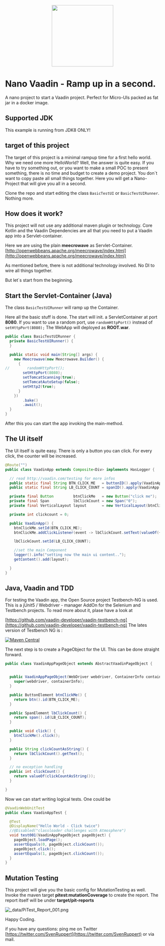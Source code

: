 <center>
<a href="https://vaadin.com">
 <img src="https://vaadin.com/images/hero-reindeer.svg" width="200" height="200" /></a>
</center>

# Nano Vaadin - Ramp up in a second.
A nano project to start a Vaadin project. Perfect for Micro-UIs packed as fat jar in a docker image.

## Supported JDK
This example is running from JDK8 ONLY!

## target of this project
The target of this project is a minimal rampup time for a first hello world.
Why we need one more HelloWorld? Well, the answer is quite easy. 
If you have to try something out, or you want to make a small POC to present something,
there is no time and budget to create a demo project.
You don´t want to copy paste all small things together.
Here you will get a Nano-Project that will give you all in a second.

Clone the repo and start editing the class ```BasicTestUI``` or ```BasicTestUIRunner```.
Nothing more. 

## How does it work?
This project will not use any additional maven plugin or technology.
Core Kotlin and the Vaadin Dependencies are all that you need to put 
a Vaadin app into a Servlet-container.

Here we are using the plain **meecrowave** as Servlet-Container.
[http://openwebbeans.apache.org/meecrowave/index.html](http://openwebbeans.apache.org/meecrowave/index.html)


As mentioned before, there is not additional technology involved.
No DI to wire all things together. 

But let´s start from the beginning.

## Start the Servlet-Container (Java)
The class ```BasicTestUIRunner``` will ramp up the Container.

Here all the basic stuff is done. The start will init. a ServletContainer at port **8080**.
If you want to use a random port, use ```randomHttpPort()``` instead of ```setHttpPort(8080);```
The WebApp will deployed as **ROOT.war**. 

```java
public class BasicTestUIRunner {
  private BasicTestUIRunner() {
  }

  public static void main(String[] args) {
    new Meecrowave(new Meecrowave.Builder() {
      {
//        randomHttpPort();
        setHttpPort(8080);
        setTomcatScanning(true);
        setTomcatAutoSetup(false);
        setHttp2(true);
      }
    })
        .bake()
        .await();
  }
}
```

After this you can start the app invoking the main-method.

## The UI itself
The UI itself is quite easy. 
There is only a button you can click.
For every click, the counter will be increased.

```java
@Route("")
public class VaadinApp extends Composite<Div> implements HasLogger {

  // read http://vaadin.com/testing for more infos
  public static final String BTN_CLICK_ME   = buttonID().apply(VaadinApp.class, "btn-click-me");
  public static final String LB_CLICK_COUNT = spanID().apply(VaadinApp.class, "lb-click-count");

  private final Button         btnClickMe   = new Button("click me");
  private final Span           lbClickCount = new Span("0");
  private final VerticalLayout layout       = new VerticalLayout(btnClickMe, lbClickCount);

  private int clickcount = 0;

  public VaadinApp() {
    btnClickMe.setId(BTN_CLICK_ME);
    btnClickMe.addClickListener(event -> lbClickCount.setText(valueOf(++clickcount)));

    lbClickCount.setId(LB_CLICK_COUNT);

    //set the main Component
    logger().info("setting now the main ui content..");
    getContent().add(layout);

  }
}
```


## Java, Vaadin and TDD
For testing the Vaadin app, the Open Source project Testbench-NG is used.
This is a jUnit5 / Webdriver - manager AddOn for the Selenium and Testbench projects.
To read more about it, plase have a look at 

[https://github.com/vaadin-developer/vaadin-testbench-ng](https://github.com/vaadin-developer/vaadin-testbench-ng)
The lates version of Testbench NG is : 

[![Maven Central](https://maven-badges.herokuapp.com/maven-central/org.rapidpm/rapidpm-vaadin-testbench-ng/badge.svg)](https://maven-badges.herokuapp.com/maven-central/org.rapidpm/rapidpm-vaadin-testbench-ng)
 

The next step is to create a PageObject for the UI.
This can be done straight forward.

```java
public class VaadinAppPageObject extends AbstractVaadinPageObject {


  public VaadinAppPageObject(WebDriver webdriver, ContainerInfo containerInfo) {
    super(webdriver, containerInfo);
  }

  public ButtonElement btnClickMe() {
    return btn().id(BTN_CLICK_ME);
  }

  public SpanElement lbClickCount() {
    return span().id(LB_CLICK_COUNT);
  }

  public void click() {
    btnClickMe().click();
  }

  public String clickCountAsString() {
    return lbClickCount().getText();
  }

  // no exception handling
  public int clickCount() {
    return valueOf(clickCountAsString());
  }

}
```

Now we can start writing logical tests. One could be 

```java
@VaadinWebUnitTest
public class VaadinAppTest {

  @Test
  @DisplayName("Hello World - Click twice")
  //@Disabled("classloader challenges with Atmosphere")
  void test001(VaadinAppPageObject pageObject) {
    pageObject.loadPage();
    assertEquals(0, pageObject.clickCount());
    pageObject.click();
    assertEquals(1, pageObject.clickCount());
  }
}
```

## Mutation Testing
This project will give you the basic config for MutationTesting as well.
Invoke the maven target **pitest:mutationCoverage** to create the report. 
The report itself will be under **target/pit-reports**

![_data/PiTest_Report_001.png](_data/PiTest_Report_001.png)


Happy Coding.

if you have any questions: ping me on Twitter [https://twitter.com/SvenRuppert](https://twitter.com/SvenRuppert)
or via mail.
